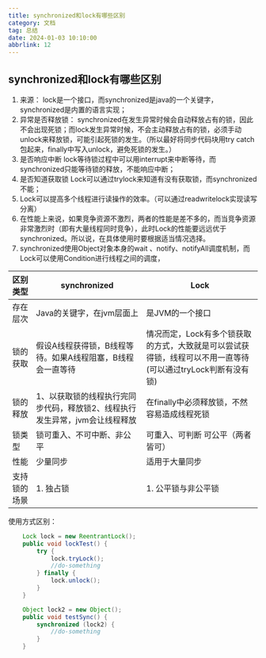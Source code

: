 ```yaml
---
title: synchronized和lock有哪些区别
category: 文档
tag: 总结
date: 2024-01-03 10:10:00
abbrlink: 12
---
```


## synchronized和lock有哪些区别

1. 来源：
   lock是一个接口，而synchronized是java的一个关键字，synchronized是内置的语言实现；
2. 异常是否释放锁：
   synchronized在发生异常时候会自动释放占有的锁，因此不会出现死锁；而lock发生异常时候，不会主动释放占有的锁，必须手动unlock来释放锁，可能引起死锁的发生。（所以最好将同步代码块用try catch包起来，finally中写入unlock，避免死锁的发生。）
3. 是否响应中断
   lock等待锁过程中可以用interrupt来中断等待，而synchronized只能等待锁的释放，不能响应中断；
4. 是否知道获取锁
   Lock可以通过trylock来知道有没有获取锁，而synchronized不能；
5. Lock可以提高多个线程进行读操作的效率。（可以通过readwritelock实现读写分离）
6. 在性能上来说，如果竞争资源不激烈，两者的性能是差不多的，而当竞争资源非常激烈时（即有大量线程同时竞争），此时Lock的性能要远远优于synchronized。所以说，在具体使用时要根据适当情况选择。
7. synchronized使用Object对象本身的wait 、notify、notifyAll调度机制，而Lock可以使用Condition进行线程之间的调度，

| 区别类型     | synchronized                                                 | Lock                                                         |
| ------------ | ------------------------------------------------------------ | ------------------------------------------------------------ |
| 存在层次     | Java的关键字，在jvm层面上                                    | 是JVM的一个接口                                              |
| 锁的获取     | 假设A线程获得锁，B线程等待。如果A线程阻塞，B线程会一直等待   | 情况而定，Lock有多个锁获取的方式，大致就是可以尝试获得锁，线程可以不用一直等待(可以通过tryLock判断有没有锁) |
| 锁的释放     | 1、以获取锁的线程执行完同步代码，释放锁2、线程执行发生异常，jvm会让线程释放 | 在finally中必须释放锁，不然容易造成线程死锁                  |
| 锁类型       | 锁可重入、不可中断、非公平                                   | 可重入、可判断 可公平（两者皆可）                            |
| 性能         | 少量同步                                                     | 适用于大量同步                                               |
| 支持锁的场景 | 1.  独占锁                                                   | 1.  公平锁与非公平锁                                         |

使用方式区别：

```java
	Lock lock = new ReentrantLock();
    public void lockTest() {
        try {
            lock.tryLock();
            //do-something
        } finally {
            lock.unlock();
        }
    }

	Object lock2 = new Object(); 
    public void testSync() {
        synchronized (lock2) {
            //do-something
        }
    }
```

